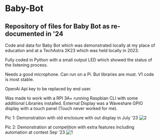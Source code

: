 # Baby-Bot
## Repository of files for Baby Bot as re-documented in '24

Code and data for Baby Bot which was demonstrated locally at my place of education and at a TechAstra 2K23 which was held locally in 2023. 

Fully coded in Python with a small output LED which showed the status of the listening process. 

Needs a good microphone. Can run on a Pi. But libraries are must. V1 code is most stable.

OpenAi Api key to be replaced by end user. 

Was made to work with a RPI 3A+ running Raspbian CLI with some additional Libraries installed. External Display was a Waveshare GPIO display with a touch panel (Touch never worked for me).

Pic 1: Demonstration with old enclosure with out display in July '23
![2](https://github.com/atulravi/baby-bot/assets/70395057/676593b6-923f-4976-be84-b537414311fa)

Pic 2: Demonstration at competition with extra features including automation at contest Sep '23
![1](https://github.com/atulravi/baby-bot/assets/70395057/e8ca5bde-6ac0-49c1-a0b5-ed2edb8fb707)
